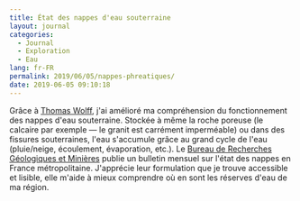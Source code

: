 ```yaml
---
title: État des nappes d'eau souterraine
layout: journal
categories:
  - Journal
  - Exploration
  - Eau
lang: fr-FR
permalink: 2019/06/05/nappes-phreatiques/
date: 2019-06-05 09:10:18
---
```


Grâce à [Thomas Wolff](http://twolff.fr), j'ai amélioré ma compréhension du fonctionnement des nappes d'eau souterraine. Stockée à même la roche poreuse (le calcaire par exemple — le granit est carrément imperméable) ou dans des fissures souterraines, l'eau s'accumule grâce au grand cycle de l'eau (pluie/neige, écoulement, évaporation, etc.). Le [Bureau de Recherches Géologiques et Minières](https://www.brgm.fr/presse/liste-publications-presse?typepresse%5B0%5D=17&activites%5B0%5D=24) publie un bulletin mensuel sur l'état des nappes en France métropolitaine. J'apprécie leur formulation que je trouve accessible et lisible, elle m'aide à mieux comprendre où en sont les réserves d'eau de ma région.